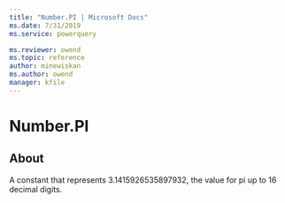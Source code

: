 ```yaml
---
title: "Number.PI | Microsoft Docs"
ms.date: 7/31/2019
ms.service: powerquery

ms.reviewer: owend
ms.topic: reference
author: minewiskan
ms.author: owend
manager: kfile
---
```

# Number.PI

  
## About  
A constant that represents 3.1415926535897932, the value for pi up to 16 decimal digits.  
